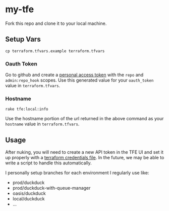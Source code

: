 # my-tfe

Fork this repo and clone it to your local machine.

## Setup Vars
```
cp terraform.tfvars.example terraform.tfvars
```

### Oauth Token
Go to github and create a [personal access token](https://github.com/settings/tokens/new)
with the `repo` and `admin:repo_hook` scopes. Use this generated value for your
`oauth_token` value in `terraform.tfvars`.

### Hostname
```
rake tfe:local:info
```
Use the hostname portion of the url returned in the above command as your
`hostname` value in `terraform.tfvars`.


## Usage
After nuking, you will need to create a new API token in the TFE UI and set it
up properly with a [terraform credentials file](https://www.terraform.io/docs/commands/cli-config.html#available-settings). In the future, we may be able
to write a script to handle this automatically.

I personally setup branches for each environment I regularly use like:
* prod/duckduck
* prod/duckduck-with-queue-manager
* oasis/duckduck
* local/duckduck
* ...
